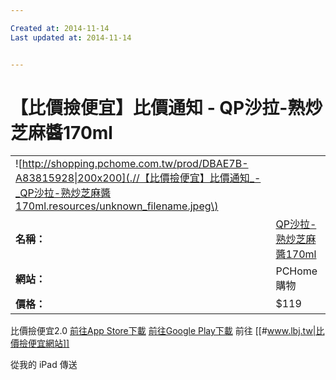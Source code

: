 ```yaml
---

Created at: 2014-11-14
Last updated at: 2014-11-14


---
```


# 【比價撿便宜】比價通知 - QP沙拉-熟炒芝麻醬170ml


|     |     |
| --- | --- |
| ![http://shopping.pchome.com.tw/prod/DBAE7B-A83815928\|200x200](.//【比價撿便宜】比價通知_-_QP沙拉-熟炒芝麻醬170ml.resources/unknown_filename.jpeg\) |     |
| **名稱：** | [QP沙拉-熟炒芝麻醬170ml](http://shopping.pchome.com.tw/prod/DBAE7B-A83815928) |
| **網站：** | PCHome購物 |
| **價格：** | $119 |

比價撿便宜2.0
[前往App Store下載](https://itunes.apple.com/app/bi-jia-jian-bian-yi2.0-gou/id862253100?l=zh&mt=8)
[前往Google Play下載](https://play.google.com/store/apps/details?id=com.lbj.compareprice)
前往 [[#www.lbj.tw|比價撿便宜網站]]

從我的 iPad 傳送

